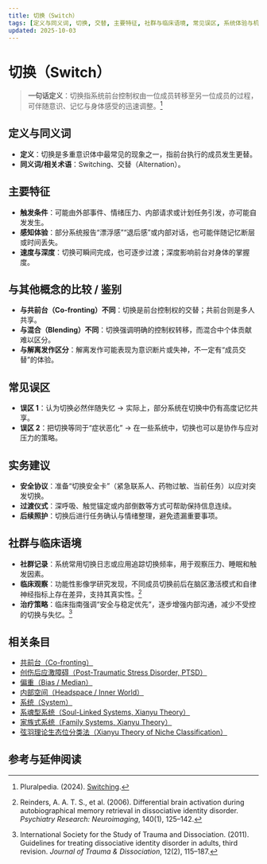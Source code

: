```yaml
---
title: 切换（Switch）
tags: [定义与同义词, 切换, 交替, 主要特征, 社群与临床语境, 常见误区, 系统体验与机制, 实务建议]
updated: 2025-10-03
---
```


# 切换（Switch）

> **一句话定义**：切换指系统前台控制权由一位成员转移至另一位成员的过程，可伴随意识、记忆与身体感受的迅速调整。[^pluralpedia-switch]

## 定义与同义词

* **定义**：切换是多重意识体中最常见的现象之一，指前台执行的成员发生更替。
* **同义词/相关术语**：Switching、交替（Alternation）。

## 主要特征

* **触发条件**：可能由外部事件、情绪压力、内部请求或计划任务引发，亦可能自发发生。
* **感知体验**：部分系统报告“漂浮感”“退后感”或内部对话，也可能伴随记忆断层或时间丢失。
* **速度与深度**：切换可瞬间完成，也可逐步过渡；深度影响前台对身体的掌握度。

## 与其他概念的比较 / 鉴别

* **与共前台（Co-fronting）不同**：切换是前台控制权的交替；共前台则是多人共享。
* **与混合（Blending）不同**：切换强调明确的控制权转移，而混合中个体贡献难以区分。
* **与解离发作区分**：解离发作可能表现为意识断片或失神，不一定有“成员交替”的体验。

## 常见误区

* **误区 1**：认为切换必然伴随失忆 → 实际上，部分系统在切换中仍有高度记忆共享。
* **误区 2**：把切换等同于“症状恶化” → 在一些系统中，切换也可以是协作与应对压力的策略。

## 实务建议

* **安全协议**：准备“切换安全卡”（紧急联系人、药物过敏、当前任务）以应对突发切换。
* **过渡仪式**：深呼吸、触觉锚定或内部倒数等方式可帮助保持信息连续。
* **后续照护**：切换后进行任务确认与情绪整理，避免遗漏重要事项。

## 社群与临床语境

* **社群记录**：系统常用切换日志或应用追踪切换频率，用于观察压力、睡眠和触发因素。
* **临床观察**：功能性影像学研究发现，不同成员切换前后在脑区激活模式和自律神经指标上存在差异，支持其真实性。[^reinders2006]
* **治疗策略**：临床指南强调“安全与稳定优先”，逐步增强内部沟通，减少不受控的切换与失忆。[^isstd2011]

## 相关条目

- [共前台（Co-fronting）](/entries/Co-Fronting.md)
- [创伤后应激障碍（Post-Traumatic Stress Disorder, PTSD）](/entries/PTSD.md)
- [偏重（Bias / Median）](/entries/Bias.md)
- [内部空间（Headspace / Inner World）](/entries/Headspace-Inner-World.md)
- [系统（System）](/entries/System.md)
- [系魂型系统（Soul-Linked Systems, Xianyu Theory）](/entries/Soul-Linked-Systems-Xianyu.md)
- [家族式系统（Family Systems, Xianyu Theory）](/entries/Family-Systems-Xianyu.md)
- [弦羽理论生态位分类法（Xianyu Theory of Niche Classification）](/entries/Xianyu-Theory-Niche-Classification.md)

## 参考与延伸阅读

[^pluralpedia-switch]: Pluralpedia. (2024). [Switching](https://pluralpedia.org/w/Switching).

[^reinders2006]: Reinders, A. A. T. S., et al. (2006). Differential brain activation during autobiographical memory retrieval in dissociative identity disorder. *Psychiatry Research: Neuroimaging*, 140(1), 125–142.

[^isstd2011]: International Society for the Study of Trauma and Dissociation. (2011). Guidelines for treating dissociative identity disorder in adults, third revision. *Journal of Trauma & Dissociation*, 12(2), 115–187.
